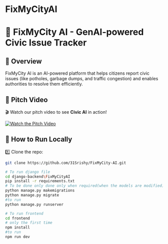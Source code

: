 # FixMyCityAI
# 🚀 FixMyCity AI - GenAI-powered Civic Issue Tracker

## 📌 Overview
FixMyCity AI is an AI-powered platform that helps citizens report civic issues (like potholes, garbage dumps, and traffic congestion) and enables authorities to resolve them efficiently.

## 📌 Pitch Video
🎬 Watch our pitch video to see **Civic AI** in action!  

[![Watch the Pitch Video](https://img.shields.io/badge/Watch%20Pitch%20Video-%F0%9F%93%B2-blue?style=for-the-badge)](https://drive.google.com/file/d/13bntu-xTjlf2_83fFGwZk4seJDOw97o8/view?usp=sharing)  


## 📜 How to Run Locally
1️⃣ Clone the repo:
```sh
git clone https://github.com/31Srishy/FixMyCity-AI.git

# To run django file
cd django-backend\FixMyCityAI
pip install -r requirements.txt
# To be done only done only when required(when the models are modified)
python manage.py makemigrations
python manage.py migrate
#to run
python manage.py runserver

# To run frontend
cd frontend
# only the first time
npm install
#to run
npm run dev


